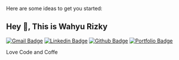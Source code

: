 <!-- **iniwahyu/iniwahyu** is a ✨ _special_ ✨ repository because its `README.md` (this file) appears on your GitHub profile. -->

Here are some ideas to get you started:


## Hey 👋, This is Wahyu Rizky
[![Gmail Badge](https://img.shields.io/badge/-wrep17@gmail.com-c14438?style=flat&logo=Gmail&logoColor=white&link=mailto:wrep17@gmail.com)](mailto:wrep17@gmail.com) 
[![Linkedin Badge](https://img.shields.io/badge/-wahyuriz17-0072b1?style=flat&logo=Linkedin&logoColor=white&link=https://www.linkedin.com/in/wahyuriz17/)](https://www.linkedin.com/in/wahyuriz17/) [![Github Badge](https://img.shields.io/badge/-iniwahyu-grey?style=flat&logo=github&logoColor=white&link=https://github.com/iniwahyu/)](https://www.github.com/iniwahyu/) [![Portfolio Badge](https://img.shields.io/badge/portfolio-web-blue?style=flat&link=http://iniwahyu.my.id/)](iniwahyu.my.id/) <p align='left'>Love Code and Coffe</p>
